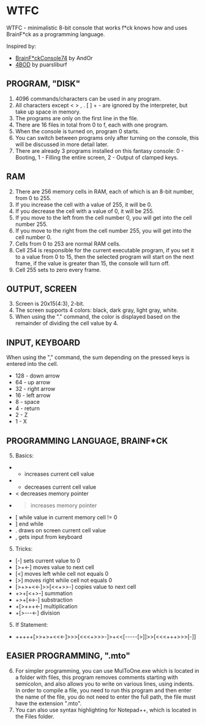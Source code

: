 # WTFC
WTFC - minimalistic 8-bit console that works f\*ck knows how and uses BrainF\*ck as a programming language.

Inspired by:
- [BrainF*ckConsole74](https://brainfuckconsole74.ch/) by AndOr
- [4BOD](https://puarsliburf.itch.io/4bod-fantaly-console) by puarsliburf


## PROGRAM, "DISK"
1. 4096 commands/characters can be used in any program.
1. All characters except < > , . [ ] + - are ignored by the interpreter, but take up space in memory.
1. The programs are only on the first line in the file.
1. There are 16 files in total from 0 to f, each with one program.
1. When the console is turned on, program 0 starts.
1. You can switch between programs only after turning on the console, this will be discussed in more detail later.
1. There are already 3 programs installed on this fantasy console: 0 - Booting, 1 - Filling the entire screen, 2 - Output of clamped keys.


## RAM
2. There are 256 memory cells in RAM, each of which is an 8-bit number, from 0 to 255.
2. If you increase the cell with a value of 255, it will be 0.
2. If you decrease the cell with a value of 0, it will be 255.
2. If you move to the left from the cell number 0, you will get into the cell number 255.
2. If you move to the right from the cell number 255, you will get into the cell number 0.
2. Cells from 0 to 253 are normal RAM cells.
2. Cell 254 is responsible for the current executable program, if you set it to a value from 0 to 15, then the selected program will start on the next frame, if the value is greater than 15, the console will turn off.
2. Cell 255 sets to zero every frame.
 
 
## OUTPUT, SCREEN
3. Screen is 20x15(4:3), 2-bit.
3. The screen supports 4 colors: black, dark gray, light gray, white.
3. When using the "." command, the color is displayed based on the remainder of dividing the cell value by 4.
 

## INPUT, KEYBOARD
When using the "," command, the sum depending on the pressed keys is entered into the cell.
- 128 - down arrow
- 64 - up arrow
- 32 - right arrow
- 16 - left arrow
- 8 - space
- 4 - return
- 2 - Z
- 1 - X


## PROGRAMMING LANGUAGE, BRAINF\*CK
5. Basics:
- +   increases current cell value
- -   decreases current cell value
- <   decreases memory pointer
- >   increases memory pointer
- \[   while value in current memory cell != 0
- \]   end while
- .   draws on screen current cell value
- ,   gets input from keyboard
5. Tricks:
- \[-\]                 sets current value to 0
- \[>+<-\]              moves value to next cell
- \[<\]                 moves left while cell not equals 0
- \[>\]                 moves right while cell not equals 0
- \[>+>+<<-\]>>\[<<+>>-\] copies value to next cell
- +>+\[<+>-\]           summation
- +>+\[<->-\]           substraction
- +\[>+++<-\]           multiplication
- +\[>---<-\]           division
5. If Statement:
- +++++\[>>+>+<<<-\]>>>\[<<<+>>>-\]>+<<\[-----\[>\]\]>>\[<<<+++>>>\[-\]\]


## EASIER PROGRAMMING, ".mto"
6. For simpler programming, you can use MulToOne.exe which is located in a folder with files, this program removes comments starting with semicolon, and also allows you to write on various lines, using indents. In order to compile a file, you need to run this program and then enter the name of the file, you do not need to enter the full path, the file must have the extension ".mto".
6. You can also use syntax highlighting for Notepad++, which is located in the Files folder.

